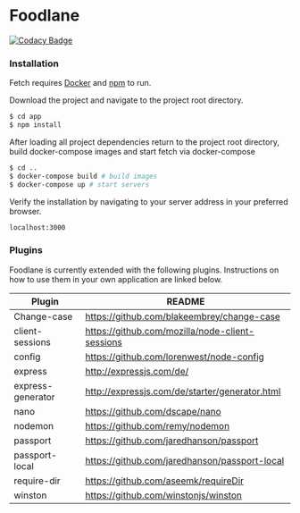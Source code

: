 # Foodlane

[![Codacy Badge](https://api.codacy.com/project/badge/Grade/ab011d6fa45948589ff8b2775b5c265a)](https://www.codacy.com/app/Boxie/foodlane?utm_source=github.com&amp;utm_medium=referral&amp;utm_content=Boxie/foodlane&amp;utm_campaign=Badge_Grade)

### Installation

Fetch requires [Docker](https://www.docker.com/) and [npm](https://www.npmjs.com/) to run.

Download the project and navigate to the project root directory.

```sh
$ cd app
$ npm install
```

After loading all project dependencies return to the project root directory, build docker-compose images and start fetch via docker-compose

```sh
$ cd ..
$ docker-compose build # build images
$ docker-compose up # start servers
```

Verify the installation by navigating to your server address in your preferred browser.

```sh
localhost:3000
```
### Plugins

Foodlane is currently extended with the following plugins. Instructions on how to use them in your own application are linked below.

| Plugin | README |
| ------ | ------ |
| Change-case | https://github.com/blakeembrey/change-case |
| client-sessions | https://github.com/mozilla/node-client-sessions |
| config | https://github.com/lorenwest/node-config |
| express | http://expressjs.com/de/ |
| express-generator | http://expressjs.com/de/starter/generator.html |
| nano | https://github.com/dscape/nano |
| nodemon | https://github.com/remy/nodemon |
| passport | https://github.com/jaredhanson/passport |
| passport-local | https://github.com/jaredhanson/passport-local |
| require-dir | https://github.com/aseemk/requireDir |
| winston | https://github.com/winstonjs/winston |